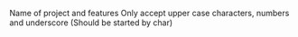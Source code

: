Name of project and features
Only accept upper case characters, numbers and underscore (Should be started by char)
